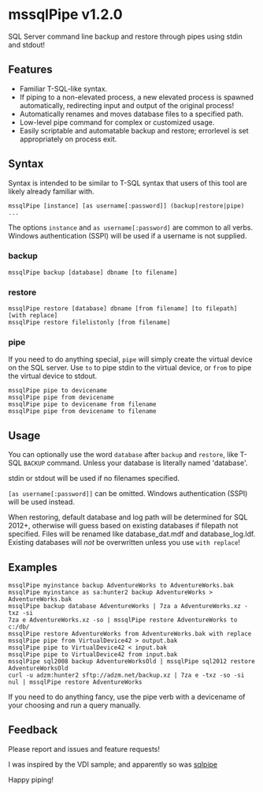 # mssqlPipe v1.2.0

SQL Server command line backup and restore through pipes using stdin and stdout!

## Features

- Familiar T-SQL-like syntax.
- If piping to a non-elevated process, a new elevated process is spawned automatically, redirecting input and output of the original process!
- Automatically renames and moves database files to a specified path.
- Low-level pipe command for complex or customized usage.
- Easily scriptable and automatable backup and restore; errorlevel is set appropriately on process exit.

## Syntax

Syntax is intended to be similar to T-SQL syntax that users of this tool are likely already familiar with.

    mssqlPipe [instance] [as username[:password]] (backup|restore|pipe) ... 

The options `instance` and `as username[:password]` are common to all verbs. Windows authentication (SSPI) will be used if a username is not supplied.

### backup

    mssqlPipe backup [database] dbname [to filename]

### restore

    mssqlPipe restore [database] dbname [from filename] [to filepath] [with replace]
    mssqlPipe restore filelistonly [from filename]

### pipe

If you need to do anything special, `pipe` will simply create the virtual device on the SQL server. Use `to` to pipe stdin to the virtual device, or `from` to pipe the virtual device to stdout.

    mssqlPipe pipe to devicename
    mssqlPipe pipe from devicename
    mssqlPipe pipe to devicename from filename
    mssqlPipe pipe from devicename to filename

## Usage

You can optionally use the word `database` after `backup` and `restore`, like T-SQL `BACKUP` command. Unless your database is literally named 'database'.

stdin or stdout will be used if no filenames specified.

`[as username[:password]]` can be omitted. Windows authentication (SSPI) will be used instead.

When restoring, default database and log path will be determined for SQL 2012+, otherwise will guess based on existing databases if filepath not specified. Files will be renamed like database_dat.mdf and database_log.ldf. Existing databases will _not_ be overwritten unless you use `with replace`!

## Examples

    mssqlPipe myinstance backup AdventureWorks to AdventureWorks.bak
    mssqlPipe myinstance as sa:hunter2 backup AdventureWorks > AdventureWorks.bak
    mssqlPipe backup database AdventureWorks | 7za a AdventureWorks.xz -txz -si
    7za e AdventureWorks.xz -so | mssqlPipe restore AdventureWorks to c:/db/
    mssqlPipe restore AdventureWorks from AdventureWorks.bak with replace
    mssqlPipe pipe from VirtualDevice42 > output.bak
    mssqlPipe pipe to VirtualDevice42 < input.bak
    mssqlPipe pipe to VirtualDevice42 from input.bak
    mssqlPipe sql2008 backup AdventureWorksOld | mssqlPipe sql2012 restore AdventureWorksOld
    curl -u adzm:hunter2 sftp://adzm.net/backup.xz | 7za e -txz -so -si nul | mssqlPipe restore AdventureWorks

If you need to do anything fancy, use the pipe verb with a devicename of your choosing and run a query manually.

## Feedback

Please report and issues and feature requests!

I was inspired by the VDI sample; and apparently so was [sqlpipe](https://github.com/duncansmart/sqlpipe)

Happy piping!